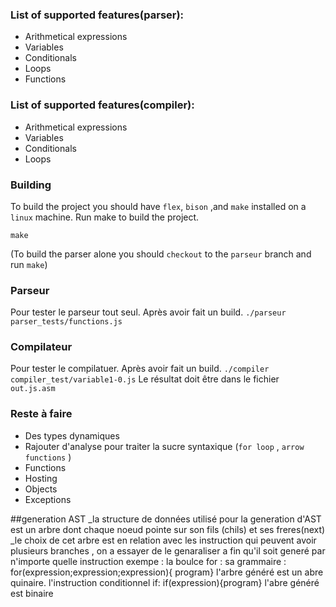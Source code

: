 ### List of supported features(parser): 
- Arithmetical expressions
- Variables 
- Conditionals
- Loops
- Functions 

### List of supported features(compiler): 
- Arithmetical expressions
- Variables 
- Conditionals
- Loops


### Building 
To build the project you should have `flex`, `bison` ,and `make` installed on a `linux` machine.
Run make to build the project. 
```
make
```

(To build the parser alone you should `checkout` to the `parseur` branch and run `make`)

### Parseur 
Pour tester le parseur tout seul. 
Après avoir fait un build. 
`./parseur parser_tests/functions.js`

### Compilateur
Pour tester le compilatuer.
Après avoir fait un build. 
`./compiler compiler_test/variable1-0.js`
Le résultat doit être dans le fichier `out.js.asm` 


### Reste à faire 
- Des types dynamiques 
- Rajouter d'analyse pour traiter la sucre syntaxique (`for loop` , `arrow functions` )
- Functions 
- Hosting
- Objects 
- Exceptions 

##generation AST 
_la structure de données utilisé pour la generation d'AST est un arbre dont chaque noeud pointe sur son fils (chils) et ses freres(next) 
_le choix de cet arbre est en relation avec les instruction qui peuvent avoir plusieurs branches , on a essayer de le genaraliser a fin qu'il soit generé par n'importe quelle instruction 
exempe :
la boulce for :
sa grammaire : for(expression;expression;expression){ program}
l'arbre généré est un abre quinaire.
l'instruction conditionnel if:
if(expression){program}
l'abre généré est binaire 


